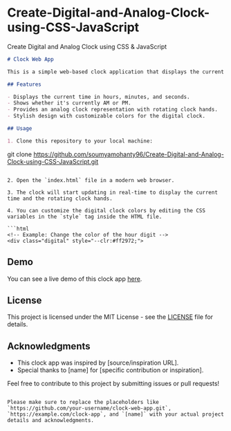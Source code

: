 # Create-Digital-and-Analog-Clock-using-CSS-JavaScript
Create Digital and Analog Clock using CSS &amp; JavaScript

```markdown
# Clock Web App

This is a simple web-based clock application that displays the current time in both digital and analog formats. It's built using HTML, CSS, and JavaScript.

## Features

- Displays the current time in hours, minutes, and seconds.
- Shows whether it's currently AM or PM.
- Provides an analog clock representation with rotating clock hands.
- Stylish design with customizable colors for the digital clock.

## Usage

1. Clone this repository to your local machine:

   ```
   git clone https://github.com/soumyamohanty96/Create-Digital-and-Analog-Clock-using-CSS-JavaScript.git
   ```

2. Open the `index.html` file in a modern web browser.

3. The clock will start updating in real-time to display the current time and the rotating clock hands.

4. You can customize the digital clock colors by editing the CSS variables in the `style` tag inside the HTML file.

```html
<!-- Example: Change the color of the hour digit -->
<div class="digital" style="--clr:#ff2972;">
```

## Demo
You can see a live demo of this clock app [here](https://soumyamohanty96.github.io/Create-Digital-and-Analog-Clock-using-CSS-JavaScript/).

## License

This project is licensed under the MIT License - see the [LICENSE](LICENSE) file for details.

## Acknowledgments

- This clock app was inspired by [source/inspiration URL].
- Special thanks to [name] for [specific contribution or inspiration].

Feel free to contribute to this project by submitting issues or pull requests!
```

Please make sure to replace the placeholders like `https://github.com/your-username/clock-web-app.git`, `https://example.com/clock-app`, and `[name]` with your actual project details and acknowledgments.
